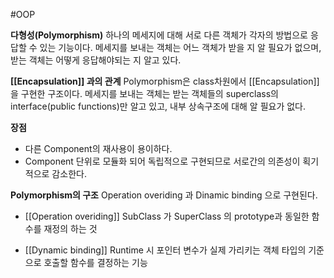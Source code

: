 #OOP 

**다형성(Polymorphism)**
하나의 메세지에 대해 서로 다른 객체가 각자의 방법으로 응답할 수 있는 기능이다. 메세지를 보내는 객체는 어느 객체가 받을 지 알 필요가 없으며, 받는 객체는 어떻게 응답해야되는 지 알고 있다. 

**[[Encapsulation]] 과의 관계**
Polymorphism은 class차원에서 [[Encapsulation]] 을 구현한 구조이다. 메세지를 보내는 객체는 받는 객체들의 superclass의 interface(public functions)만 알고 있고, 내부 상속구조에 대해 알 필요가 없다. 

**장점**
- 다른 Component의 재사용이 용이하다.
- Component 단위로 모듈화 되어 독립적으로 구현되므로 서로간의 의존성이 획기적으로 감소한다.

**Polymorphism의 구조**
Operation overiding 과 Dinamic binding 으로 구현된다. 
- [[Operation overiding]]
	SubClass 가 SuperClass 의 prototype과 동일한 함수를 재정의 하는 것

- [[Dynamic binding]]
	Runtime 시 포인터 변수가 실제 가리키는 객체 타입의 기준으로 호출할 함수를 결정하는 기능